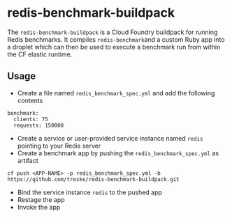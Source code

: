 # redis-benchmark-buildpack

The `redis-benchmark-buildpack` is a Cloud Foundry buildpack for running Redis benchmarks. It compiles `redis-benchmark`and a custom Ruby app into a droplet which can then be used to execute a benchmark run from within the CF elastic runtime.

## Usage

* Create a file named `redis_benchmark_spec.yml` and add the following contents

```
benchmark:
  clients: 75
  requests: 150000
```

* Create a service or user-provided service instance named `redis` pointing to your Redis server
* Create a benchmark app by pushing the `redis_benchmark_spec.yml` as artifact

```
cf push <APP-NAME> -p redis_benchmark_spec.yml -b https://github.com/treske/redis-benchmark-buildpack.git
```

* Bind the service instance `redis` to the pushed app
* Restage the app
* Invoke the app
